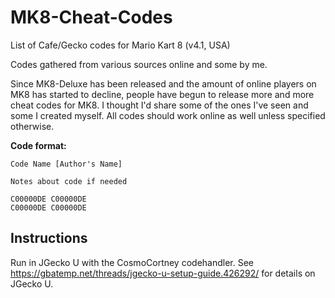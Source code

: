 # MK8-Cheat-Codes
List of Cafe/Gecko codes for Mario Kart 8 (v4.1, USA)

Codes gathered from various sources online and some by me.

Since MK8-Deluxe has been released and the amount of online players on MK8 has started to decline, people have begun to release more and more cheat codes for MK8. I thought I'd share some of the ones I've seen and some I created myself. All codes should work online as well unless specified otherwise.

**Code format:**
```
Code Name [Author's Name]

Notes about code if needed

C00000DE C00000DE
C00000DE C00000DE
```

## Instructions
Run in JGecko U with the CosmoCortney codehandler. 
See https://gbatemp.net/threads/jgecko-u-setup-guide.426292/ for details on JGecko U.
